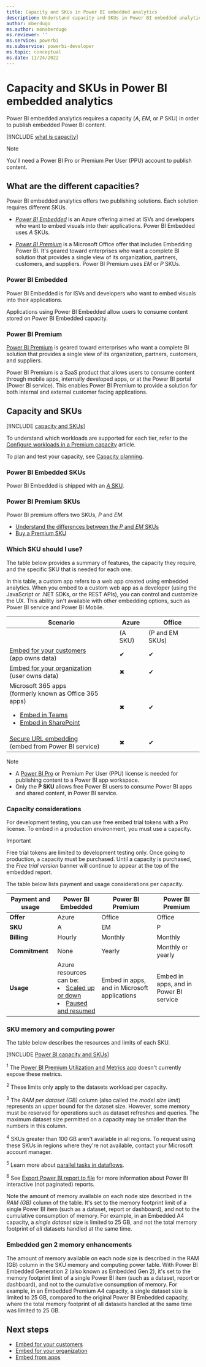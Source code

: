 ```yaml
---
title: Capacity and SKUs in Power BI embedded analytics
description: Understand capacity and SKUs in Power BI embedded analytics.
author: mberdugo
ms.author: monaberdugo
ms.reviewer: ''
ms.service: powerbi
ms.subservice: powerbi-developer
ms.topic: conceptual
ms.date: 11/24/2022
---
```


# Capacity and SKUs in Power BI embedded analytics

Power BI embedded analytics requires a capacity (*A*, *EM*, or *P* SKU) in order to publish embedded Power BI content.

[!INCLUDE [what is capacity](../../includes/what-is-capacity.md)]

>[!NOTE]
>You'll need a Power BI Pro or Premium Per User (PPU) account to publish content.

## What are the different capacities?

Power BI embedded analytics offers two publishing solutions. Each solution requires different SKUs.

* [*Power BI Embedded*](#power-bi-embedded)  is an Azure offering aimed at ISVs and developers who want to embed visuals into their applications. Power BI Embedded uses *A* SKUs.

* [*Power BI Premium*](#power-bi-premium) is a Microsoft Office offer that includes Embedding Power BI. It's geared toward enterprises who want a complete BI solution that provides a single view of its organization, partners, customers, and suppliers. Power BI Premium uses *EM* or *P* SKUs.

### Power BI Embedded

Power BI Embedded is for ISVs and developers who want to embed visuals into their applications.

Applications using Power BI Embedded allow users to consume content stored on Power BI Embedded capacity.

### Power BI Premium

[Power BI Premium](../../enterprise/service-premium-gen2-what-is.md) is geared toward enterprises who want a complete BI solution that provides a single view of its organization, partners, customers, and suppliers.

Power BI Premium is a SaaS product that allows users to consume content through mobile apps, internally developed apps, or at the Power BI portal (Power BI service). This enables Power BI Premium to provide a solution for both internal and external customer facing applications.

## Capacity and SKUs

[!INCLUDE [capacity and SKUs](../../includes/capacity-and-skus.md)]

To understand which workloads are supported for each tier, refer to the [Configure workloads in a Premium capacity](../../enterprise/service-admin-premium-workloads.md) article.

To plan and test your capacity, see [Capacity planning](embedded-capacity-planning.md).

### Power BI Embedded SKUs

Power BI Embedded is shipped with an [*A* SKU](../../enterprise/service-admin-premium-purchase.md#purchase-a-skus-for-testing-and-other-scenarios).

### Power BI Premium SKUs

Power BI premium offers two SKUs, *P* and *EM*.

* [Understand the differences between the *P* and *EM* SKUs](../../enterprise/service-premium-gen2-what-is.md#subscriptions-and-licensing)
* [Buy a Premium SKU](../../enterprise/service-admin-premium-purchase.md)

### Which SKU should I use?

The table below provides a summary of features, the capacity they require, and the specific SKU that is needed for each one.

In this table, a custom app refers to a web app created using embedded analytics. When you embed to a custom web app as a developer (using the JavaScript or .NET SDKs, or the REST APIs), you can control and customize the UX. This ability isn't available with other embedding options, such as Power BI service and Power BI Mobile.

| Scenario | Azure   | Office          |
|----------|---------|-----------------|
|          | (A SKU) | (P and EM SKUs) |
|[Embed for your customers](embed-sample-for-customers.md)</br>(app owns data)     |✔        |✔        |
|[Embed for your organization](embed-sample-for-your-organization.md)</br>(user owns data)     |✖        |✔         |
|Microsoft 365 apps</br>(formerly known as Office 365 apps)<ul><li>[Embed in Teams](../../collaborate-share/service-embed-report-microsoft-teams.md)</li><li>[Embed in SharePoint](../../collaborate-share/service-embed-report-spo.md)</li></ul>     |✖        |✔        |
|[Secure URL embedding](../../collaborate-share/service-embed-secure.md)</br>(embed from Power BI service)     |✖        |✔        |

>[!NOTE]
>
>* A [Power BI Pro](../../enterprise/service-admin-purchasing-power-bi-pro.md) or Premium Per User (PPU) license is needed for publishing content to a Power BI app workspace.
>* Only the **P SKU** allows free Power BI users to consume Power BI apps and shared content, in Power BI service.

### Capacity considerations

For development testing, you can use free embed trial tokens with a Pro license. To embed in a production environment, you must use a capacity.

> [!IMPORTANT]
> Free trial tokens are limited to development testing only. Once going to production, a capacity must be purchased. Until a capacity is purchased, the *Free trial version* banner will continue to appear at the top of the embedded report.

The table below lists payment and usage considerations per capacity.

| **Payment and usage** | **Power BI Embedded** | **Power BI Premium** | **Power BI Premium** |
|-----------------------|-----------------------|----------------------|----------------------|
| **Offer**             | Azure                 | Office               | Office               |
| **SKU**               | A                     | EM                   | P                    |
| **Billing**           | Hourly                | Monthly              | Monthly              |
| **Commitment**        | None                  | Yearly               | Monthly or yearly    |
| **Usage**             | Azure resources can be: <li>[Scaled up or down](azure-pbie-scale-capacity.md)</li><li>[Paused and resumed](azure-pbie-pause-start.md)  | Embed in apps, and in Microsoft applications    | Embed in apps, and in Power BI service |

### SKU memory and computing power

The table below describes the resources and limits of each SKU.

[!INCLUDE [Power BI capacity and SKUs](../../includes/capacity-table.md)]

<sup>1</sup> The [Power BI Premium Utilization and Metrics app](../../enterprise/service-premium-install-gen2-app.md) doesn't currently expose these metrics.

<sup>2</sup> These limits only apply to the datasets workload per capacity.

<sup>3</sup> The *RAM per dataset (GB)* column (also called the *model size limit*) represents an upper bound for the dataset size. However, some memory must be reserved for operations such as dataset refreshes and queries. The maximum dataset size permitted on a capacity may be smaller than the numbers in this column.

<sup>4</sup> SKUs greater than 100 GB aren't available in all regions. To request using these SKUs in regions where they're not available, contact your Microsoft account manager.

<sup>5</sup> Learn more about [parallel tasks in dataflows](/power-query/dataflows/what-licenses-do-you-need-in-order-to-use-dataflows#power-bi-premium).

<sup>6</sup> See [Export Power BI report to file](export-to.md) for more information about Power BI interactive (not paginated) reports.

Note the amount of memory available on each node size described in the *RAM (GB)* column of the table. It's set to the memory footprint limit of a single Power BI item (such as a dataset, report or dashboard), and not to the cumulative consumption of memory. For example, in an Embedded A4 capacity, a *single dataset* size is limited to 25 GB, and not the total memory footprint of *all* datasets handled at the same time.

### Embedded gen 2 memory enhancements

The amount of memory available on each node size is described in the RAM (GB) column in the SKU memory and computing power table. With Power BI Embedded Generation 2 (also known as Embedded Gen 2), it's set to the memory footprint limit of a single Power BI item (such as a dataset, report or dashboard), and not to the cumulative consumption of memory. For example, in an Embedded Premium A4 capacity, a single dataset size is limited to 25 GB, compared to the original Power BI Embedded capacity, where the total memory footprint of all datasets handled at the same time was limited to 25 GB.

## Next steps

* [Embed for your customers](embed-sample-for-customers.md)
* [Embed for your organization](embed-sample-for-your-organization.md)
* [Embed from apps](./index.yml)

